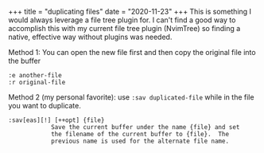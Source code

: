 +++
title = "duplicating files"
date = "2020-11-23"
+++
This is something I would always leverage a file tree plugin for. I can't find a good way to accomplish this with my current file tree plugin (NvimTree) so finding a native, effective way without plugins was needed.

Method 1: You can open the new file first and then copy the original file into the buffer

``` vim
:e another-file
:r original-file
```

Method 2 (my personal favorite): use `:sav duplicated-file` while in the file you want to duplicate.

```vim
:sav[eas][!] [++opt] {file}
            Save the current buffer under the name {file} and set
            the filename of the current buffer to {file}.  The
            previous name is used for the alternate file name.
```
